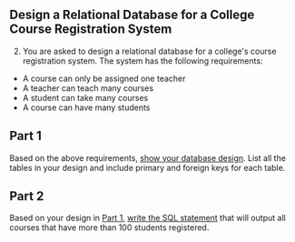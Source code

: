 ## Design a Relational Database for a College Course Registration System

2. You are asked to design a relational database for a college&apos;s course registration system. The system has the following requirements:

- A course can only be assigned one teacher
- A teacher can teach many courses
- A student can take many courses
- A course can have many students

## Part 1

Based on the above requirements, [show your database design](Database.Q2.sql). List all the tables in your design and include primary and foreign keys for each table.

## Part 2

Based on your design in [Part 1](#part-1), [write the SQL statement](Database.Q2.Part2.sql) that will output all courses that have more than 100 students registered.

